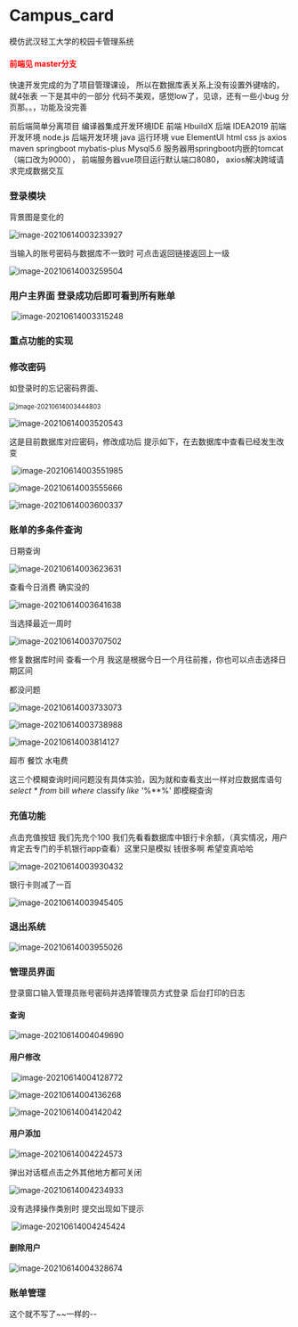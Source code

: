 # Campus_card
模仿武汉轻工大学的校园卡管理系统 

#### <font color='red'>前端见 master分支</font>

快速开发完成的为了项目管理课设，
所以在数据库表关系上没有设置外键啥的，就4张表
一下是其中的一部分 代码不美观，感觉low了，见谅，还有一些小bug 分页那。。，功能及没完善

前后端简单分离项目
编译器集成开发环境IDE  前端 HbuildX  后端 IDEA2019
前端开发环境  node.js 
后端开发环境  java
运行环境 vue ElementUI  html css js axios  maven springboot mybatis-plus Mysql5.6
服务器用springboot内嵌的tomcat（端口改为9000）， 前端服务器vue项目运行默认端口8080，
axios解决跨域请求完成数据交互  

### 登录模块

背景图是变化的

![image-20210614003233927](Campus_card.assets/image-20210614003233927.png)

当输入的账号密码与数据库不一致时 可点击返回链接返回上一级

![image-20210614003259504](Campus_card.assets/image-20210614003259504.png)

### 用户主界面 登录成功后即可看到所有账单

​                               ![image-20210614003315248](Campus_card.assets/image-20210614003315248.png)



### 重点功能的实现

### 修改密码

如登录时的忘记密码界面、

​      <img src="Campus_card.assets/image-20210614003444803.png" alt="image-20210614003444803" style="zoom:80%;" />



![image-20210614003520543](Campus_card.assets/image-20210614003520543.png)

这是目前数据库对应密码，修改成功后 提示如下，在去数据库中查看已经发生改变

​                               ![image-20210614003551985](Campus_card.assets/image-20210614003551985.png)

![image-20210614003555666](Campus_card.assets/image-20210614003555666.png)

![image-20210614003600337](Campus_card.assets/image-20210614003600337.png)

### 账单的多条件查询

日期查询

![image-20210614003623631](Campus_card.assets/image-20210614003623631.png)

查看今日消费 确实没的

![image-20210614003641638](Campus_card.assets/image-20210614003641638.png)

当选择最近一周时

![image-20210614003707502](Campus_card.assets/image-20210614003707502.png)

修复数据库时间 查看一个月 我这是根据今日一个月往前推，你也可以点击选择日期区间

都没问题

![image-20210614003733073](Campus_card.assets/image-20210614003733073.png)

![image-20210614003738988](Campus_card.assets/image-20210614003738988.png)

![image-20210614003814127](Campus_card.assets/image-20210614003814127.png)

超市 餐饮 水电费

这三个模糊查询时间问题没有具体实验，因为就和查看支出一样对应数据库语句*select \* from* bill *where* classify *like* '%**%' 即模糊查询 

### 充值功能

点击充值按钮 我们先充个100 我们先看看数据库中银行卡余额，（真实情况，用户肯定去专门的手机银行app查看）这里只是模拟 钱很多啊 希望变真哈哈

![image-20210614003930432](Campus_card.assets/image-20210614003930432.png)

银行卡则减了一百

![image-20210614003945405](Campus_card.assets/image-20210614003945405.png)

### 退出系统

![image-20210614003955026](Campus_card.assets/image-20210614003955026.png)

### 管理员界面

登录窗口输入管理员账号密码并选择管理员方式登录 后台打印的日志

#### 查询

![image-20210614004049690](Campus_card.assets/image-20210614004049690.png)

#### 用户修改

​                               ![image-20210614004128772](Campus_card.assets/image-20210614004128772.png)

![image-20210614004136268](Campus_card.assets/image-20210614004136268.png)

![image-20210614004142042](Campus_card.assets/image-20210614004142042.png)

#### 用户添加

![image-20210614004224573](Campus_card.assets/image-20210614004224573.png)

弹出对话框点击之外其他地方都可关闭

![image-20210614004234933](Campus_card.assets/image-20210614004234933.png)

没有选择操作类别时  提交出现如下提示

​                               ![image-20210614004245424](Campus_card.assets/image-20210614004245424.png)

#### 删除用户

![image-20210614004328674](Campus_card.assets/image-20210614004328674.png)

### 账单管理 

这个就不写了~~一样的--
